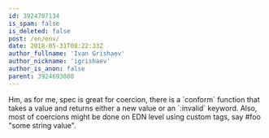 ```yaml
---
id: 3924707134
is_spam: false
is_deleted: false
post: /en/env/
date: 2018-05-31T08:22:33Z
author_fullname: 'Ivan Grishaev'
author_nickname: 'igrishaev'
author_is_anon: false
parent: 3924693080
---
```


<p>Hm, as for me, spec is great for coercion, there is a `conform` function that takes a value and returns either a new value or an `:invalid` keyword. Also, most of coercions might be done on EDN level using custom tags, say #foo "some string value".</p>
